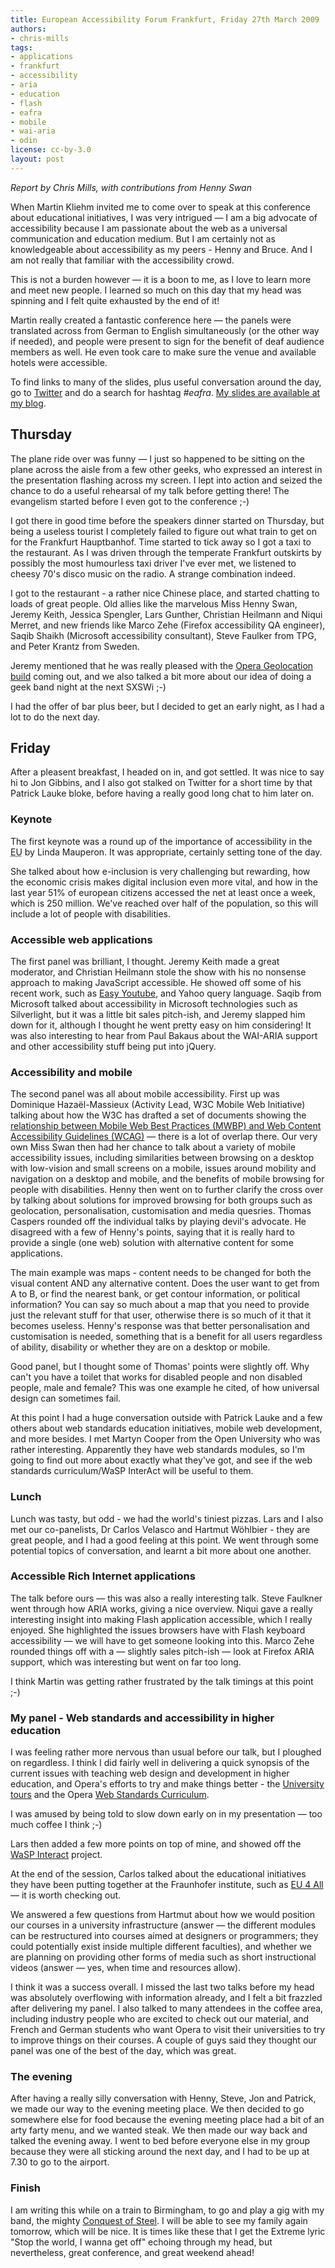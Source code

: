 ```yaml
---
title: European Accessibility Forum Frankfurt, Friday 27th March 2009
authors:
- chris-mills
tags:
- applications
- frankfurt
- accessibility
- aria
- education
- flash
- eafra
- mobile
- wai-aria
- odin
license: cc-by-3.0
layout: post
---
```


<p><em>Report by Chris Mills, with contributions from Henny Swan</em></p>

<p>When Martin Kliehm invited me to come over to speak at this conference about educational initiatives, I was very intrigued — I am a big advocate of accessibility because I am passionate about the web as a universal communication and education medium. But I am certainly not as knowledgeable about accessibility as my peers - Henny and Bruce. And I am not really that familiar with the accessibility crowd.</p>

<p>This is not a burden however — it is a boon to me, as I love to learn more and meet new people. I learned so much on this day that my head was spinning and I felt quite exhausted by the end of it!</p>

<p>Martin really created a fantastic conference here — the panels were translated across from German to English simultaneously (or the other way if needed), and people were present to sign for the benefit of deaf audience members as well. He even took care to make sure the venue and available hotels were accessible.</p>

<p>To find links to many of the slides, plus useful conversation around the day, go to <a href="http://www.twitter.com">Twitter</a> and do a search for hashtag <em>#eafra</em>. <a href="http://my.opera.com/chrismills">My slides are available at my blog</a>.</p>

<h2>Thursday</h2>

<p>The plane ride over was funny — I just so happened to be sitting on the plane across the aisle from a few other geeks, who expressed an interest in the presentation flashing across my screen. I lept into action and seized the chance to do a useful rehearsal of my talk before getting there! The evangelism started before I even got to the conference ;-)</p>

<p>I got there in good time before the speakers dinner started on Thursday, but being a useless tourist I completely failed to figure out what train to get on for the Frankfurt Hauptbanhof. Time started to tick away so I got a taxi to the restaurant. As I was driven through the temperate Frankfurt outskirts by possibly the most humourless taxi driver I&#39;ve ever met, we listened to cheesy 70&#39;s disco music on the radio. A strange combination indeed.</p>

<p>I got to the restaurant - a rather nice Chinese place, and started chatting to loads of great people. Old allies like the marvelous Miss Henny Swan, Jeremy Keith, Jessica Spengler, Lars Gunther, Christian Heilmann and Niqui Merret, and new friends like Marco Zehe (Firefox accessibility QA engineer), Saqib Shaikh (Microsoft accessibility consultant), Steve Faulker from TPG, and Peter Krantz from Sweden.</p>

<p>Jeremy mentioned that he was really pleased with the <a href="http://labs.opera.com/news/2009/03/26/">Opera Geolocation build</a> coming out, and we also talked a bit more about our idea of doing a geek band night at the next SXSWi ;-)</p>

<p>I had the offer of bar plus beer, but I decided to get an early night, as I had a lot to do the next day.</p>

<h2>Friday</h2>

<p>After a pleasent breakfast, I headed on in, and got settled. It was nice to say hi to Jon Gibbins, and I also got stalked on Twitter for a short time by that Patrick Lauke bloke, before having a really good long chat to him later on.</p>

<h3>Keynote</h3>

<p>The first keynote was a round up of the importance of accessibility in the <acronym title="European Union">EU</acronym> by Linda Mauperon. It was appropriate, certainly setting tone of the day.</p>

<p>She talked about how e-inclusion is very challenging but rewarding, how the economic crisis makes digital inclusion even more vital, and how in the last year 51% of european citizens accessed the net at least once a week, which is 250 million. We&#39;ve reached over half of the population, so this will include a lot of people with disabilities.</p>

<h3>Accessible web applications</h3>

<p>The first panel was brilliant, I thought. Jeremy Keith made a great moderator, and Christian Heilmann stole the show with his no nonsense approach to making JavaScript accessible. He showed off some of his recent work, such as <a href="http://icant.co.uk/easy-youtube/">Easy Youtube</a>, and Yahoo query language. Saqib from Microsoft talked about accessibility in Microsoft technologies such as Silverlight, but it was a little bit sales pitch-ish, and Jeremy slapped him down for it, although I thought he went pretty easy on him considering! It was also interesting to hear from Paul Bakaus about the WAI-ARIA support and other accessibility stuff being put into jQuery.</p>

<h3>Accessibility and mobile</h3>

<p>The second panel was all about mobile accessibility. First up was Dominique Hazaël-Massieux (Activity Lead, W3C Mobile Web Initiative) talking about how the W3C has drafted a set of documents showing the <a href="http://www.w3.org/WAI/mobile/">relationship between Mobile Web Best Practices (MWBP) and Web Content Accessibility Guidelines (WCAG)</a> — there is a lot of overlap there. Our very own Miss Swan then had her chance to talk about a variety of mobile accessibility issues, including similarities between browsing on a desktop with low-vision and small screens on a mobile, issues around mobility and navigation on a desktop and mobile, and the benefits of mobile browsing for people with disabilities. Henny then went on to further clarify the cross over by talking about solutions for improved browsing for both groups such as geolocation, personalisation, customisation and media quesries. Thomas Caspers rounded off the individual talks by playing devil&#39;s advocate. He disagreed with a few of Henny&#39;s points, saying that it is really hard to provide a single (one web) solution with alternative content for some applications.</p>

<p>The main example was maps - content needs to be changed for both the visual content AND any alternative content. Does the user want to get from A to B, or find the nearest bank, or get contour information, or political information? You can say so much about a map that you need to provide just the relevant stuff for that user, otherwise there is so much of it that it becomes useless. Henny&#39;s response was that better personalisation and customisation is needed, something that is a benefit for all users regardless of ability, disability or whether they are on a desktop or mobile.</p>

<p>Good panel, but I thought some of Thomas&#39; points were slightly off. Why can&#39;t you have a toilet that works for disabled people and non disabled people, male and female? This was one example he cited, of how universal design can sometimes fail.</p>

<p>At this point I had a huge conversation outside with Patrick Lauke and a few others about web standards education initiatives, mobile web development, and more besides. I met Martyn Cooper from the Open University who was rather interesting. Apparently they have web standards modules, so I&#39;m going to find out more about exactly what they&#39;ve got, and see if the web standards curriculum/WaSP InterAct will be useful to them.</p>

<h3>Lunch</h3>

<p>Lunch was tasty, but odd - we had the world&#39;s tiniest pizzas. Lars and I also met our co-panelists, Dr Carlos Velasco and Hartmut Wöhlbier - they are great people, and I had a good feeling at this point. We went through some potential topics of conversation, and learnt a bit more about one another.</p>

<h3>Accessible Rich Internet applications</h3>

<p>The talk before ours — this was also a really interesting talk. Steve Faulkner went through how ARIA works, giving a nice overview. Niqui gave a really interesting insight into making Flash application accessible, which I really enjoyed. She highlighted the issues browsers have with Flash keyboard accessibility — we will have to get someone looking into this. Marco Zehe rounded things off with a — slightly sales pitch-ish — look at Firefox ARIA support, which was interesting but went on far too long.</p>

<p>I think Martin was getting rather frustrated by the talk timings at this point ;-)</p>

<h3>My panel - Web standards and accessibility in higher education</h3>

<p>I was feeling rather more nervous than usual before our talk, but I ploughed on regardless. I think I did fairly well in delivering a quick synopsis of the current issues with teaching web design and development in higher education, and Opera&#39;s efforts to try and make things better - the <a href="http://www.opera.com/company/education/tours/">University tours</a> and the Opera <a href="http://www.opera.com/wsc/">Web Standards Curriculum</a>.</p>

<p>I was amused by being told to slow down early on in my presentation — too much coffee I think ;-)</p>

<p>Lars then added a few more points on top of mine, and showed off the <a href="http://interact.webstandards.org">WaSP Interact</a> project.</p>

<p>At the end of the session, Carlos talked about the educational initiatives they have been putting together at the Fraunhofer institute, such as <a href="http://www.eu4all-project.eu/">EU 4 All</a> — it is worth checking out.</p>

<p>We answered a few questions from Hartmut about how we would position our courses in a university infrastructure (answer — the different modules can be restructured into courses aimed at designers or programmers; they could potentially exist inside multiple different faculties), and whether we are planning on providing other forms of media such as short instructional videos (answer — yes, when time and resources allow).</p>

<p>I think it was a success overall. I missed the last two talks before my head was absolutely overflowing with information already, and I felt a bit frazzled after delivering my panel. I also talked to many attendees in the coffee area, including industry people who are excited to check out our material, and French and German students who want Opera to visit their universities to try to improve things on their courses. A couple of guys said they thought our panel was one of the best of the day, which was great.</p>

<h3>The evening</h3>

<p>After having a really silly conversation with Henny, Steve, Jon and Patrick, we made our way to the evening meeting place. We then decided to go somewhere else for food because the evening meeting place had a bit of an arty farty menu, and we wanted steak. We then made our way back and talked the evening away. I went to bed before everyone else in my group because they were all sticking around the next day, and I had to be up at 7.30 to go to the airport.</p>

<h3>Finish</h3>

<p>I am writing this while on a train to Birmingham, to go and play a gig with my band, the mighty <a href="http://www.conquestofsteel.co.uk">Conquest of Steel</a>. I will be able to see my family again tomorrow, which will be nice. It is times like these that I get the Extreme lyric &quot;Stop the world, I wanna get off&quot; echoing through my head, but nevertheless, great conference, and great weekend ahead!</p>
